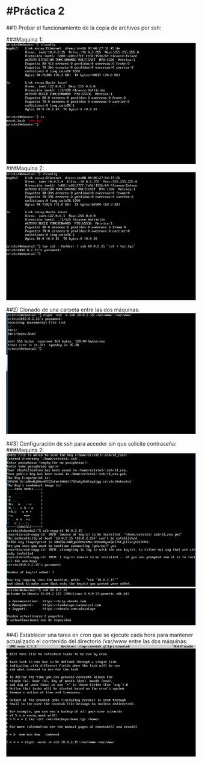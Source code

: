 #Práctica 2
====================

##1) Probar el funcionamiento de la copia de archivos por ssh:

###Maquina 1:
<img src="https://github.com/Olivencia/ugr_swap/blob/master/practica2/img/p2-comprimir2.PNG">
###Maquina 2:
<img src="https://github.com/Olivencia/ugr_swap/blob/master/practica2/img/p2-comprimir.PNG">

##2) Clonado de una carpeta entre las dos máquinas:
<img src="https://github.com/Olivencia/ugr_swap/blob/master/practica2/img/p2-clonacion.PNG">

##3) Configuración de ssh para acceder sin que solicite contraseña:
###Maquina 2:
<img src="https://github.com/Olivencia/ugr_swap/blob/master/practica2/img/p2-ssh.PNG">
<img src="https://github.com/Olivencia/ugr_swap/blob/master/practica2/img/p2-ssh2.PNG">

##4) Establecer una tarea en cron que se ejecute cada hora para mantener actualizado el contenido del directorio /var/www entre las dos máquinas:
<img src="https://github.com/Olivencia/ugr_swap/blob/master/practica2/img/p2-crontab.PNG">
